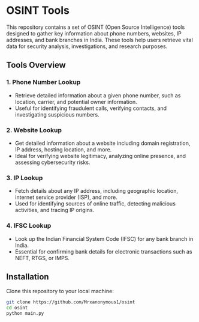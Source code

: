 # OSINT Tools

This repository contains a set of OSINT (Open Source Intelligence) tools designed to gather key information about phone numbers, websites, IP addresses, and bank branches in India. These tools help users retrieve vital data for security analysis, investigations, and research purposes.

## Tools Overview

### 1. Phone Number Lookup
- Retrieve detailed information about a given phone number, such as location, carrier, and potential owner information.
- Useful for identifying fraudulent calls, verifying contacts, and investigating suspicious numbers.

### 2. Website Lookup
- Get detailed information about a website including domain registration, IP address, hosting location, and more.
- Ideal for verifying website legitimacy, analyzing online presence, and assessing cybersecurity risks.

### 3. IP Lookup
- Fetch details about any IP address, including geographic location, internet service provider (ISP), and more.
- Used for identifying sources of online traffic, detecting malicious activities, and tracing IP origins.

### 4. IFSC Lookup
- Look up the Indian Financial System Code (IFSC) for any bank branch in India.
- Essential for confirming bank details for electronic transactions such as NEFT, RTGS, or IMPS.

## Installation

Clone this repository to your local machine:

```bash
git clone https://github.com/Mrxanonymous1/osint
cd osint
python main.py
